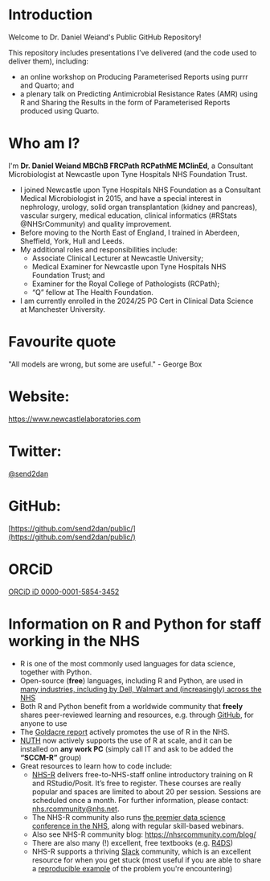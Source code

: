 # Introduction

Welcome to Dr. Daniel Weiand's Public GitHub Repository!

This repository includes presentations I’ve delivered (and the code used to deliver them), including: 
- an online workshop on Producing Parameterised Reports using purrr and Quarto; and 
- a plenary talk on Predicting Antimicrobial Resistance Rates (AMR) using R and Sharing the Results in the form of Parameterised Reports produced using Quarto. 

# Who am I?

I'm **Dr. Daniel Weiand MBChB FRCPath RCPathME MClinEd**, a Consultant Microbiologist at Newcastle upon Tyne Hospitals NHS Foundation Trust.  
- I joined Newcastle upon Tyne Hospitals NHS Foundation as a Consultant Medical Microbiologist in 2015, and have a special interest in nephrology, urology, solid organ transplantation (kidney and pancreas), vascular surgery, medical education, clinical informatics (#RStats @NHSrCommunity) and quality improvement. 
- Before moving to the North East of England, I trained in Aberdeen, Sheffield, York, Hull and Leeds.
- My additional roles and responsibilities include:
  - Associate Clinical Lecturer at Newcastle University; 
  - Medical Examiner for Newcastle upon Tyne Hospitals NHS Foundation Trust; and 
  - Examiner for the Royal College of Pathologists (RCPath); 
  - “Q” fellow at The Health Foundation. 
- I am currently enrolled in the 2024/25 PG Cert in Clinical Data Science at Manchester University.

# Favourite quote

"All models are wrong, but some are useful." - George Box

# Website:
<https://www.newcastlelaboratories.com>

# Twitter:
[@send2dan](https://twitter.com/send2dan?lang=en)

# GitHub:
[https://github.com/send2dan/public/](https://github.com/send2dan/public/)

# ORCiD
[ORCiD iD 0000-0001-5854-3452](https://orcid.org/0000-0001-5854-3452)

# Information on R and Python for staff working in the NHS

- R is one of the most commonly used languages for data science, together with Python.
- Open-source (**free**) languages, including R and Python, are used in [many industries, including by Dell, Walmart and (increasingly) across the NHS](https://posit-dev.github.io/brand-yml/inspiration/)
- Both R and Python benefit from a worldwide community that **freely** shares peer-reviewed learning and resources, e.g. through [GitHub](https://github.com/send2dan/), for anyone to use
- The [Goldacre report](https://assets.publishing.service.gov.uk/government/uploads/system/uploads/attachment_data/file/1067053/goldacre-review-using-health-data-for-research-and-analysis.pdf) actively promotes the use of R in the NHS.
- [NUTH](https://www.newcastle-hospitals.nhs.uk/) now actively supports the use of R at scale, and it can be installed on **any work PC** (simply call IT and ask to be added the **“SCCM-R”** group)
- Great resources to learn how to code include:
  - [NHS-R](https://nhsrcommunity.com/contact.html) delivers free-to-NHS-staff online introductory training on R and RStudio/Posit. It’s free to register. These courses are really popular and spaces are limited to about 20 per session. Sessions are scheduled once a month. For further information, please contact: [nhs.rcommunity@nhs.net](mailto:nhs.rcommunity@nhs.net).
  - The NHS-R community also runs [the premier data science conference in the NHS](https://nhsrcommunity.com/contact.html), along with regular skill-based webinars.
  - Also see NHS-R community blog: <https://nhsrcommunity.com/blog/>
  - There are also many (!) excellent, free textbooks (e.g. [R4DS](https://r4ds.hadley.nz/))
  - NHS-R supports a thriving [Slack](https://nhsrcommunity.slack.com/) community, which is an excellent resource for when you get stuck (most useful if you are able to share a [reproducible example](https://community.rstudio.com/t/faq-whats-a-reproducible-example-reprex-and-how-do-i-create-one/5219) of the problem you're encountering)



